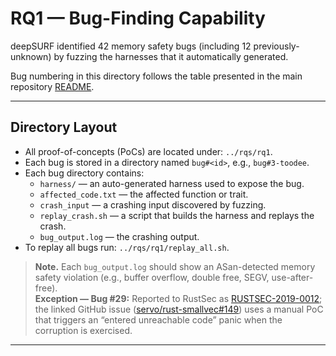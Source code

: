 # RQ1 — Bug-Finding Capability

deepSURF identified 42 memory safety bugs (including 12 previously-unknown) by fuzzing the harnesses that it automatically generated.

Bug numbering in this directory follows the table presented in the main repository [README](../../README.md).

---

## Directory Layout

- All proof-of-concepts (PoCs) are located under: `../rqs/rq1`.
- Each bug is stored in a directory named `bug#<id>`, e.g., `bug#3-toodee`.
- Each bug directory contains:
  - `harness/` — an auto-generated harness used to expose the bug.
  - `affected_code.txt` — the affected function or trait.
  - `crash_input` — a crashing input discovered by fuzzing.
  - `replay_crash.sh` — a script that builds the harness and replays the crash.
  - `bug_output.log` — the crashing output.
- To replay all bugs run: `../rqs/rq1/replay_all.sh`.

> **Note.** Each `bug_output.log` should show an ASan-detected memory safety violation (e.g., buffer overflow, double free, SEGV, use-after-free).  
> **Exception — Bug #29:** Reported to RustSec as [RUSTSEC-2019-0012](https://rustsec.org/advisories/RUSTSEC-2019-0012.html); the linked GitHub issue ([servo/rust-smallvec#149](https://github.com/servo/rust-smallvec/issues/149)) uses a manual PoC that triggers an “entered unreachable code” panic when the corruption is exercised.

---